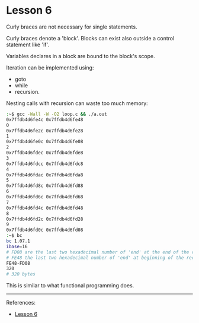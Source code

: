 # Lesson 6

Curly braces are not necessary for single statements.

Curly braces denote a 'block'. Blocks can exist also outside a control statement like 'if'.

Variables declares in a block are bound to the block's scope.

Iteration can be implemented using:
- goto
- while
- recursion.

Nesting calls with recursion can waste too much memory:
```bash
:~$ gcc -Wall -W -O2 loop.c && ./a.out
0x7ffdb4d6fe4c 0x7ffdb4d6fe48
0
0x7ffdb4d6fe2c 0x7ffdb4d6fe28
1
0x7ffdb4d6fe0c 0x7ffdb4d6fe08
2
0x7ffdb4d6fdec 0x7ffdb4d6fde8
3
0x7ffdb4d6fdcc 0x7ffdb4d6fdc8
4
0x7ffdb4d6fdac 0x7ffdb4d6fda8
5
0x7ffdb4d6fd8c 0x7ffdb4d6fd88
6
0x7ffdb4d6fd6c 0x7ffdb4d6fd68
7
0x7ffdb4d6fd4c 0x7ffdb4d6fd48
8
0x7ffdb4d6fd2c 0x7ffdb4d6fd28
9
0x7ffdb4d6fd0c 0x7ffdb4d6fd08
:~$ bc
bc 1.07.1
ibase=16
# FD08 are the last two hexadecimal number of 'end' at the end of the recursion
# FE48 the last two hexadecimal number of 'end' at beginning of the recursion
FE48-FD08
320
# 320 bytes
```

This is similar to what functional programming does.

---

References:

- [Lesson 6](https://www.youtube.com/watch?v=lc7aYXNl1T8)

